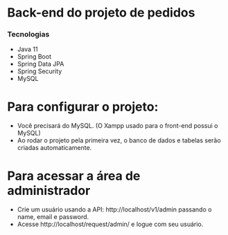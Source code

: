 # Back-end do projeto de pedidos

### Tecnologias

- Java 11
- Spring Boot
- Spring Data JPA
- Spring Security
- MySQL

# Para configurar o projeto:

- Você precisará do MySQL. (O Xampp usado para o front-end possui o MySQL)
- Ao rodar o projeto pela primeira vez, o banco de dados e tabelas serão criadas automaticamente.

# Para acessar a área de administrador

- Crie um usuário usando a API: http://localhost/v1/admin passando o name, email e password. 
- Acesse http://localhost/request/admin/ e logue com seu usuário.
